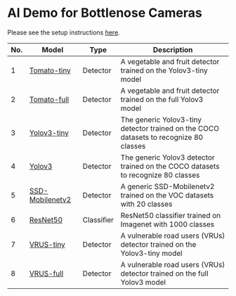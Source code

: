 # AI Demo for Bottlenose Cameras

Please see the setup instructions [here](https://docs.labforge.ca/docs/bottlenose-file-utility).

| **No.** | **Model**                                             | **Type** | **Description**                                                                    |
|-----|---------------------------------------------------------|------------|--------------------------------------------------------------------------------------|
| 1   | [Tomato-tiny](models/tomato-tiny_1_416_416_3.tar)       | Detector   | A vegetable and fruit detector trained on the Yolov3-tiny model                      |
| 2   | [Tomato-full](models/tomato-full_1_416_416_3.tar)       | Detector   | A vegetable and fruit detector trained on the full Yolov3 model                      |
| 3   | [Yolov3-tiny](models/yolov3-tiny_1_416_416_3.tar)       | Detector   | The generic Yolov3-tiny detector trained on the COCO datasets to recognize 80 classes |
| 4   | [Yolov3](models/yolov3_1_416_416_3.tar)                 | Detector   | The generic Yolov3 detector trained on the COCO datasets to recognize 80 classes     |
| 5   | [SSD-Mobilenetv2](models/mobilenet-ssd_1_3_300_300.tar) | Detector   | A generic SSD-Mobilenetv2 trained on the VOC datasets with 20 classes                |
| 6   | [ResNet50](models/resnet50_1_3_224_224.tar)             | Classifier | ResNet50 classifier trained on Imagenet with 1000 classes                            |
| 7   | [VRUS-tiny](models/vrus-tiny_1_416_416_3.tar)       | Detector   | A vulnerable road users (VRUs) detector trained on the Yolov3-tiny model                      |
| 8   | [VRUS-full](models/vrus-full_1_416_416_3.tar)       | Detector   | A vulnerable road users (VRUs) detector trained on the full Yolov3 model                      |

